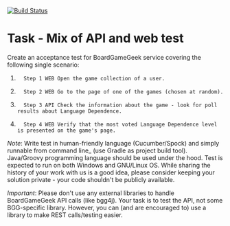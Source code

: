 [![Build Status](https://travis-ci.com/milanoid/4finance-qa-assignment.svg?branch=master)](https://travis-ci.com/milanoid/4finance-qa-assignment)

# Task - Mix of API and web test

Create an acceptance test for BoardGameGeek service covering the following single scenario:

1.       Step 1 WEB Open the game collection of a user.

2.       Step 2 WEB Go to the page of one of the games (chosen at random).

3.       Step 3 API Check the information about the game - look for poll results about Language Dependence.

4.       Step 4 WEB Verify that the most voted Language Dependence level is presented on the game's page.

_Note_: Write test in human-friendly language (Cucumber/Spock) and simply runnable from command line_ 
(use Gradle as project build tool). Java/Groovy programming language should be used under the hood. Test is expected 
to run on both Windows and GNU/Linux OS. While sharing the history of your work with us is a good idea, please consider
keeping your solution private - your code shouldn't be publicly available.

_Important_: Please don't use any external libraries to handle BoardGameGeek API calls (like bgg4j). Your task is 
to test the API, not some BGG-specific library. However, you can (and are encouraged to) use a library to make REST 
calls/testing easier.